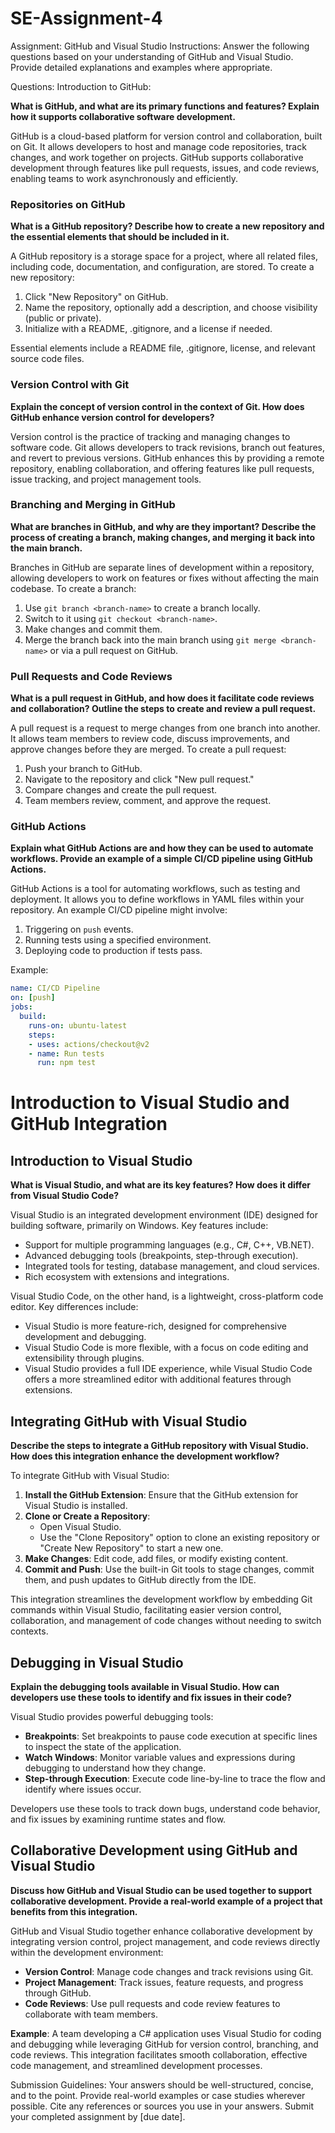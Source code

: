# SE-Assignment-4
Assignment: GitHub and Visual Studio
Instructions:
Answer the following questions based on your understanding of GitHub and Visual Studio. Provide detailed explanations and examples where appropriate.

Questions:
Introduction to GitHub:

**What is GitHub, and what are its primary functions and features? Explain how it supports collaborative software development.**

GitHub is a cloud-based platform for version control and collaboration, built on Git. It allows developers to host and manage code repositories, track changes, and work together on projects. GitHub supports collaborative development through features like pull requests, issues, and code reviews, enabling teams to work asynchronously and efficiently.

### Repositories on GitHub

**What is a GitHub repository? Describe how to create a new repository and the essential elements that should be included in it.**

A GitHub repository is a storage space for a project, where all related files, including code, documentation, and configuration, are stored. To create a new repository:
1. Click "New Repository" on GitHub.
2. Name the repository, optionally add a description, and choose visibility (public or private).
3. Initialize with a README, .gitignore, and a license if needed.

Essential elements include a README file, .gitignore, license, and relevant source code files.

### Version Control with Git

**Explain the concept of version control in the context of Git. How does GitHub enhance version control for developers?**

Version control is the practice of tracking and managing changes to software code. Git allows developers to track revisions, branch out features, and revert to previous versions. GitHub enhances this by providing a remote repository, enabling collaboration, and offering features like pull requests, issue tracking, and project management tools.

### Branching and Merging in GitHub

**What are branches in GitHub, and why are they important? Describe the process of creating a branch, making changes, and merging it back into the main branch.**

Branches in GitHub are separate lines of development within a repository, allowing developers to work on features or fixes without affecting the main codebase. To create a branch:
1. Use `git branch <branch-name>` to create a branch locally.
2. Switch to it using `git checkout <branch-name>`.
3. Make changes and commit them.
4. Merge the branch back into the main branch using `git merge <branch-name>` or via a pull request on GitHub.

### Pull Requests and Code Reviews

**What is a pull request in GitHub, and how does it facilitate code reviews and collaboration? Outline the steps to create and review a pull request.**

A pull request is a request to merge changes from one branch into another. It allows team members to review code, discuss improvements, and approve changes before they are merged. To create a pull request:
1. Push your branch to GitHub.
2. Navigate to the repository and click "New pull request."
3. Compare changes and create the pull request.
4. Team members review, comment, and approve the request.

### GitHub Actions

**Explain what GitHub Actions are and how they can be used to automate workflows. Provide an example of a simple CI/CD pipeline using GitHub Actions.**

GitHub Actions is a tool for automating workflows, such as testing and deployment. It allows you to define workflows in YAML files within your repository. An example CI/CD pipeline might involve:
1. Triggering on `push` events.
2. Running tests using a specified environment.
3. Deploying code to production if tests pass.

Example:
```yaml
name: CI/CD Pipeline
on: [push]
jobs:
  build:
    runs-on: ubuntu-latest
    steps:
    - uses: actions/checkout@v2
    - name: Run tests
      run: npm test
```

# Introduction to Visual Studio and GitHub Integration

## Introduction to Visual Studio

**What is Visual Studio, and what are its key features? How does it differ from Visual Studio Code?**

Visual Studio is an integrated development environment (IDE) designed for building software, primarily on Windows. Key features include:
- Support for multiple programming languages (e.g., C#, C++, VB.NET).
- Advanced debugging tools (breakpoints, step-through execution).
- Integrated tools for testing, database management, and cloud services.
- Rich ecosystem with extensions and integrations.

Visual Studio Code, on the other hand, is a lightweight, cross-platform code editor. Key differences include:
- Visual Studio is more feature-rich, designed for comprehensive development and debugging.
- Visual Studio Code is more flexible, with a focus on code editing and extensibility through plugins.
- Visual Studio provides a full IDE experience, while Visual Studio Code offers a more streamlined editor with additional features through extensions.

## Integrating GitHub with Visual Studio

**Describe the steps to integrate a GitHub repository with Visual Studio. How does this integration enhance the development workflow?**

To integrate GitHub with Visual Studio:
1. **Install the GitHub Extension**: Ensure that the GitHub extension for Visual Studio is installed.
2. **Clone or Create a Repository**:
   - Open Visual Studio.
   - Use the "Clone Repository" option to clone an existing repository or "Create New Repository" to start a new one.
3. **Make Changes**: Edit code, add files, or modify existing content.
4. **Commit and Push**: Use the built-in Git tools to stage changes, commit them, and push updates to GitHub directly from the IDE.

This integration streamlines the development workflow by embedding Git commands within Visual Studio, facilitating easier version control, collaboration, and management of code changes without needing to switch contexts.

## Debugging in Visual Studio

**Explain the debugging tools available in Visual Studio. How can developers use these tools to identify and fix issues in their code?**

Visual Studio provides powerful debugging tools:
- **Breakpoints**: Set breakpoints to pause code execution at specific lines to inspect the state of the application.
- **Watch Windows**: Monitor variable values and expressions during debugging to understand how they change.
- **Step-through Execution**: Execute code line-by-line to trace the flow and identify where issues occur.

Developers use these tools to track down bugs, understand code behavior, and fix issues by examining runtime states and flow.

## Collaborative Development using GitHub and Visual Studio

**Discuss how GitHub and Visual Studio can be used together to support collaborative development. Provide a real-world example of a project that benefits from this integration.**

GitHub and Visual Studio together enhance collaborative development by integrating version control, project management, and code reviews directly within the development environment:
- **Version Control**: Manage code changes and track revisions using Git.
- **Project Management**: Track issues, feature requests, and progress through GitHub.
- **Code Reviews**: Use pull requests and code review features to collaborate with team members.

**Example**: A team developing a C# application uses Visual Studio for coding and debugging while leveraging GitHub for version control, branching, and code reviews. This integration facilitates smooth collaboration, effective code management, and streamlined development processes.



Submission Guidelines:
Your answers should be well-structured, concise, and to the point.
Provide real-world examples or case studies wherever possible.
Cite any references or sources you use in your answers.
Submit your completed assignment by [due date].
